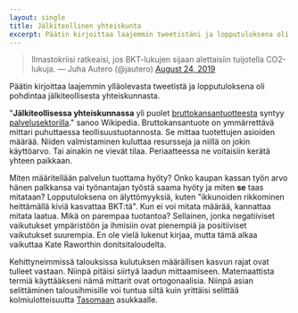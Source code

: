 ```yaml
---
layout: single
title: Jälkiteollinen yhteiskunta
excerpt: Päätin kirjoittaa laajemmin tweetistäni ja lopputuloksena oli pohdintaa jälkiteollisesta yhteiskunnasta.
---
```


> Ilmastokriisi ratkeaisi, jos BKT-lukujen sijaan alettaisiin tuijotella CO2-lukuja.
> &mdash; Juha Autero (@jautero) [August 24, 2019](https://twitter.com/jautero/status/1165199280551944199?ref_src=twsrc%5Etfw)

Päätin kirjoittaa laajemmin ylläolevasta tweetistä ja lopputuloksena oli pohdintaa jälkiteollisesta yhteiskunnasta. 

"**Jälkiteollisessa yhteiskunnassa** yli puolet [bruttokansantuotteesta](https://fi.wikipedia.org/wiki/Bruttokansantuote) syntyy [palvelusektorilla](https://fi.wikipedia.org/wiki/Palvelusektori)." sanoo Wikipedia. Bruttokansantuote on ymmärrettävä mittari puhuttaessa teollisuustuotannosta. Se mittaa tuotettujen asioiden määrää. Niiden valmistaminen kuluttaa resursseja ja niillä on jokin käyttöarvo. Tai ainakin ne vievät tilaa. Periaatteessa ne voitaisiin kerätä yhteen paikkaan. 

Miten määritellään palvelun tuottama hyöty? Onko kaupan kassan työn arvo hänen palkkansa vai työnantajan työstä saama hyöty ja miten **se** taas mitataan? Lopputuloksena on älyttömyyksiä, kuten "ikkunoiden rikkominen heittämällä kiviä kasvattaa BKT:tä". Kun ei voi mitata määrää, kannattaa mitata laatua. Mikä on parempaa tuotantoa? Sellainen, jonka negatiiviset vaikutukset ympäristöön ja ihmisiin ovat pienempiä ja positiiviset vaikutukset suurempia. En ole vielä lukenut kirjaa, mutta tämä alkaa vaikuttaa Kate Raworthin donitsitaloudelta.

Kehittyneimmissä talouksissa kulutuksen määrällisen kasvun rajat ovat tulleet vastaan. Niinpä pitäisi siirtyä laadun mittaamiseen. Matemaattista termiä käyttääkseni nämä mittarit ovat ortogonaalisia. Niinpä asian selittäminen talousihmisille voi tuntua siltä kuin yrittäisi selittää kolmiulotteisuutta [Tasomaan](https://fi.wikipedia.org/wiki/Tasomaa) asukkaalle. 
